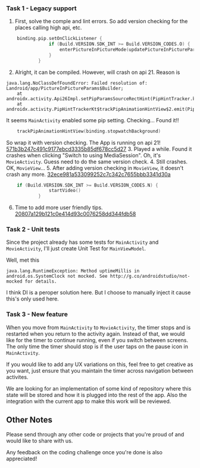 



### Task 1 - Legacy support

1. First, solve the comple and lint errors. So add version checking for the places calling high api, etc.
```kotlin
    binding.pip.setOnClickListener {
                if (Build.VERSION.SDK_INT >= Build.VERSION_CODES.O) {
                    enterPictureInPictureMode(updatePictureInPictureParams(viewModel.started.value == true))
                }
            }
```
2. Alright, it can be compiled. However, will crash on api 21. Reason is
```log 
java.lang.NoClassDefFoundError: Failed resolution of: Landroid/app/PictureInPictureParams$Builder;
    at androidx.activity.Api26Impl.setPipParamsSourceRectHint(PipHintTracker.kt:107)
    at androidx.activity.PipHintTrackerKt$trackPipAnimationHintView$2.emit(PipHintTracker.kt:94)
```
It seems `MainActivity` enabled some pip setting. Checking...
Found it!!
```kotlin
    trackPipAnimationHintView(binding.stopwatchBackground)
```
So wrap it with version checking. The App is running on api 21! [571b3b247c491c9177ebcd3335b85df678cc5d27]()
3. Played a while. Found it crashes when clicking "Switch to using MediaSession". Oh, it's `MovieActivity`. Guess need to do the same version check.
4. Still crashes. OK, `MovieView`...
5. After adding version checking in `MovieView`, it doesn't crash any more. [32ece981a533099252c7c342c7655bbb3341d30a]()
```kotlin
    if (Build.VERSION.SDK_INT >= Build.VERSION_CODES.N) {
                startVideo()
            }
```
6. Time to add more user friendly tips. [20807a129b121c0e414d93c0076258dd344fdb58]()




### Task 2 - Unit tests

Since the project already has some tests for `MainActivity` and `MovieActivity`, I'll just create Unit Test for `MainViewModel`.

Well, met this
```log
java.lang.RuntimeException: Method uptimeMillis in android.os.SystemClock not mocked. See http://g.co/androidstudio/not-mocked for details.
```
I think DI is a peroper solution here. But I choose to manually inject it cause this's only used here.

### Task 3 - New feature

When you move from `MainActivity` to `MovieActivity`, the timer stops and is restarted when you return to the activity again. Instead of that, we would like for the timer to continue running, even if you switch between screens. The only time the timer should stop is if the user taps on the pause icon in `MainActivity`.

If you would like to add any UX variations on this, feel free to get creative as you want, just ensure that you maintain the timer across navigation between activites. 

We are looking for an implementation of some kind of repository where this state will be stored and how it is plugged into the rest of the app. Also the integration with the current app to make this work will be reviewed.


## Other Notes

Please send through any other code or projects that you're proud of and would like to share with us.

Any feedback on the coding challenge once you're done is also appreciated!